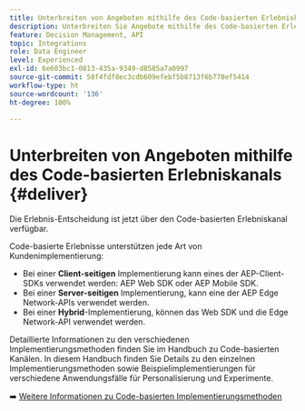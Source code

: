 ```yaml
---
title: Unterbreiten von Angeboten mithilfe des Code-basierten Erlebniskanals
description: Unterbreiten Sie Angebote mithilfe des Code-basierten Erlebniskanals.
feature: Decision Management, API
topic: Integrations
role: Data Engineer
level: Experienced
exl-id: 6e603bc1-0813-435a-9349-d8585a7a0997
source-git-commit: 58f4fdf8ec3cdb609efebf5b8713f6b770ef5414
workflow-type: ht
source-wordcount: '136'
ht-degree: 100%

---
```


# Unterbreiten von Angeboten mithilfe des Code-basierten Erlebniskanals {#deliver}

Die Erlebnis-Entscheidung ist jetzt über den Code-basierten Erlebniskanal verfügbar.

Code-basierte Erlebnisse unterstützen jede Art von Kundenimplementierung:

* Bei einer **Client-seitigen** Implementierung kann eines der AEP-Client-SDKs verwendet werden: AEP Web SDK oder AEP Mobile SDK.
* Bei einer **Server-seitigen** Implementierung, kann eine der AEP Edge Network-APIs verwendet werden.
* Bei einer **Hybrid**-Implementierung, können das Web SDK und die Edge Network-API verwendet werden.

Detaillierte Informationen zu den verschiedenen Implementierungsmethoden finden Sie im Handbuch zu Code-basierten Kanälen. In diesem Handbuch finden Sie Details zu den einzelnen Implementierungsmethoden sowie Beispielimplementierungen für verschiedene Anwendungsfälle für Personalisierung und Experimente.

➡️ [Weitere Informationen zu Code-basierten Implementierungsmethoden](../../code-based/code-based-implementation-samples.md)

